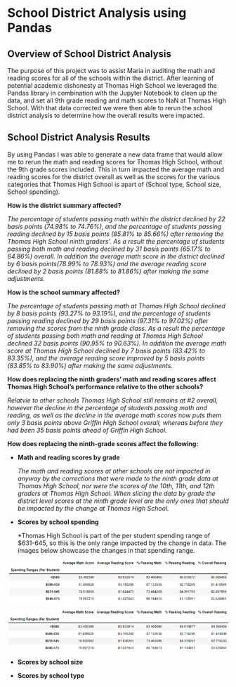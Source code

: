 # School District Analysis using Pandas

## Overview of School District Analysis

The purpose of this project was to assist Maria in auditing the math and reading scores for all of the schools within the district.  After learning of potential academic dishonesty at Thomas High School we leveraged the Pandas library in combination with the Jupyter Notebook to clean up the data, and set all 9th grade reading and math scores to NaN at Thomas High School.  With that data corrected we were then able to rerun the school district analysis to determine how the overall results were impacted.

## School District Analysis Results

By using Pandas I was able to generate a new data frame that would allow me to rerun the math and reading scores for Thomas High School, without the 9th grade scores included. This in turn impacted the average math and reading scores for the district overall as well as the scores for the various categories that Thomas High School is apart of (School type, School size, School spending). 

**How is the district summary affected?**

*The percentage of students passing math within the district declined by 22 basis points (74.98% to 74.76%), and the percentage of students passing reading declined by 15 basis points (85.81% to 85.66%) after removing the Thomas High School ninth graders'.  As a result the percentage of students passing both math and reading declined by 31 basis points (65.17% to 64.86%) overall.  In addition the average math score in the district declined by 6 basis points(78.99% to 78.93%) and the average reading score declined by 2 basis points (81.88% to 81.86%) after making the same adjustments.*   
    
**How is the school summary affected?**

*The percentage of students passing math at Thomas High School declined by 8 basis points (93.27% to 93.19%), and the percentage of students passing reading declined by 29 basis points (97.31% to 97.02%) after removing the scores from the ninth grade class.  As a result the percentage of students passing both math and reading at Thomas High School declined 32 basis points (90.95% to 90.63%). In addition the average math score at Thomas High School declined by 7 basis points (83.42% to 83.35%), and the average reading score improved by 5 basis points (83.85% to 83.90%) after making the same adjustments.* 

**How does replacing the ninth graders’ math and reading scores affect Thomas High School’s performance relative to the other schools?**

*Relatvie to other schools Thomas High School still remains at #2 overall, however the decline in the percentage of students passing math and reading, as well as the decline in the average math scores now puts them only 3 basis points above Griffin High School overall, whereas before they had been 35 basis points ahead of Griffin High School.*

**How does replacing the ninth-grade scores affect the following:**

   * **Math and reading scores by grade**
   
       *The math and reading scores at other schools are not impacted in anyway by the corrections that were made to the ninth grade data at Thomas High School, nor were the scores of the 10th, 11th, and 12th graders at Thomas High School.  When slicing the data by grade the district level scores at the ninth grade level are the only ones that should be impacted by the change at Thomas High School.* 
   
   * **Scores by school spending**
       
       *Thomas High School is part of the per student spending range of $631-645, so this is the only range impacted by the change in data.  The images below showcase the changes in that spending range.

![BEFORE](https://github.com/NRFlood/school_district_analysis-/blob/main/Spending%20Range%20(Before).png)

![AFTER](https://github.com/NRFlood/school_district_analysis-/blob/main/Spending%20Range%20(After).png)

   * **Scores by school size**

   * **Scores by school type**

 
